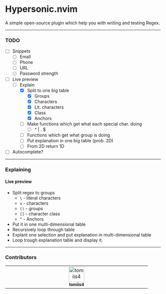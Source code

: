 # Hypersonic.nvim
A simple open-source plugin which help you with writing and testing Regex.

<hr>

### TODO
- [ ] Snippets
    - [ ] Email
    - [ ] Phone
    - [ ] URL
    - [ ] Password strength
- [ ] Live preview
    - [ ] Explain
        - [x] Split to one big table
            - [x] Groups
            - [x] Characters
            - [x] Lit. characters
            - [x] Class
            - [x] Anchors
        - [ ] Make functions which get what each special char. doing
            - [ ] ^ | . $ 
        - [ ] Functions which get what group is doing
        - [ ] Put explanation in one big table (prob. 2D)
        - [ ] From 2D return 1D
        
- [ ]  Autocomplete?

<hr>

### Explaining
#### <b> Live preview</b>
- Split regex to groups
    - `\` - literal characters
    - `x` - characters
    - `()` - groups
    - `[]` - character class
    - `^` - Anchors
- Put it in one multi-dimensional table
- Recursively loop through table
- Explant one selection and put explanation in multi-dimensional table
- Loop trough explanation table and display it.

<hr>

### Contributors
<table>
    <tbody>
        <tr>
            <td align="center" valign="top" width="14.28%">
                <a href="https://github.com/tomiis4">
                <img src="https://avatars.githubusercontent.com/u/87276646?v=4" width="50px;" alt="tomiis4"/><br /><sub><b>tomiis4</b></sub>
                </a><br/>
            </td>
        </tr>
    </tbody>
</table>
